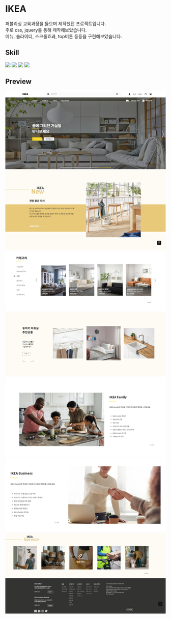# IKEA

퍼블리싱 교육과정을 들으며 제작했던 프로젝트입니다.<br>
주로 css, jquery를 통해 제작해보았습니다. <br>
메뉴, 슬라이더, 스크롤효과, top버튼 등등을 구현해보았습니다.

## Skill

<img src="https://img.shields.io/badge/html-E34F26?style=for-the-badge&logo=html5&logoColor=white">
<img src="https://img.shields.io/badge/css-1572B6?style=for-the-badge&logo=css3&logoColor=white">
<img src="https://img.shields.io/badge/javascript-F7DF1E?style=for-the-badge&logo=javascript&logoColor=white">
<img src="https://img.shields.io/badge/jquery-0769AD?style=for-the-badge&logo=jquery&logoColor=white">

## Preview

<img src="./readme-img/ikea-img1.png"/><img src="./readme-img/ikea-img2.png"/><img src="./readme-img/ikea-img3.png"/><img src="./readme-img/ikea-img4.png"/><img src="./readme-img/ikea-img5.png"/><img src="./readme-img/ikea-img6.png"/><img src="./readme-img/ikea-img7.png"/>
